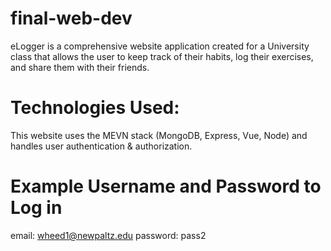 # final-web-dev
eLogger is a comprehensive website application created for a University class that allows the user to keep track of their habits, log their exercises, and share them with their friends.

# Technologies Used:
This website uses the MEVN stack (MongoDB, Express, Vue, Node) and handles user authentication & authorization.

# Example Username and Password to Log in
email: wheed1@newpaltz.edu
password: pass2


